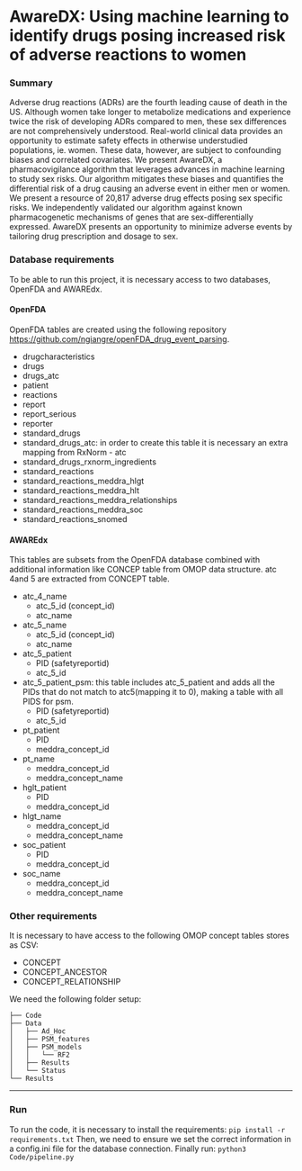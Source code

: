 # AwareDX: Using machine learning to identify drugs posing increased risk of adverse reactions to women

### Summary

Adverse drug reactions (ADRs) are the fourth leading cause of death in the US. Although women take longer to metabolize medications and experience twice the risk of developing ADRs compared to men, these sex differences are not comprehensively understood. Real-world clinical data provides an opportunity to estimate safety effects in otherwise understudied populations, ie. women. These data, however, are subject to confounding biases and correlated covariates. We present AwareDX, a pharmacovigilance algorithm that leverages advances in machine learning to study sex risks. Our algorithm mitigates these biases and quantifies the differential risk of a drug causing an adverse event in either men or women. We present a resource of 20,817 adverse drug effects posing sex specific risks. We independently validated our algorithm against known pharmacogenetic mechanisms of genes that are sex-differentially expressed. AwareDX presents an opportunity to minimize adverse events by tailoring drug prescription and dosage to sex.


### Database requirements
To be able to run this project, it is necessary access to two databases, OpenFDA and AWAREdx.

#### OpenFDA
OpenFDA tables are created using the following repository https://github.com/ngiangre/openFDA_drug_event_parsing.
- drugcharacteristics
- drugs
- drugs_atc
- patient
- reactions
- report
- report_serious
- reporter
- standard_drugs
- standard_drugs_atc: in order to create this table it is necessary an extra mapping from RxNorm - atc
- standard_drugs_rxnorm_ingredients
- standard_reactions
- standard_reactions_meddra_hlgt
- standard_reactions_meddra_hlt
- standard_reactions_meddra_relationships
- standard_reactions_meddra_soc
- standard_reactions_snomed


#### AWAREdx
This tables are subsets from the OpenFDA database combined with additional information like CONCEP table from OMOP data structure. atc 4and 5 are extracted from CONCEPT table.
- atc_4_name
  - atc_5_id (concept_id)
  - atc_name
- atc_5_name
  - atc_5_id (concept_id)
  - atc_name
- atc_5_patient
  - PID (safetyreportid)
  - atc_5_id
- atc_5_patient_psm: this table includes atc_5_patient and adds all the PIDs that do not match to atc5(mapping it to 0), making a table with all PIDS for psm.
  - PID (safetyreportid)
  - atc_5_id
- pt_patient
  - PID
  - meddra_concept_id
- pt_name
  - meddra_concept_id
  - meddra_concept_name
- hglt_patient
  - PID
  - meddra_concept_id
- hlgt_name
  - meddra_concept_id
  - meddra_concept_name
- soc_patient
  - PID
  - meddra_concept_id
- soc_name
  - meddra_concept_id
  - meddra_concept_name

### Other requirements

It is necessary to have access to the following OMOP concept tables stores as CSV:
- CONCEPT
- CONCEPT_ANCESTOR
- CONCEPT_RELATIONSHIP

We need the following folder setup:
```
├── Code
├── Data
│   ├── Ad_Hoc
│   ├── PSM_features
│   ├── PSM_models
│   │   └── RF2
│   ├── Results
│   └── Status
└── Results
```

---

### Run

To run the code, it is necessary to install the requirements: ```pip install -r requirements.txt```
Then, we need to ensure we set the correct information in a config.ini file for the database connection.
Finally run: ```python3 Code/pipeline.py```
